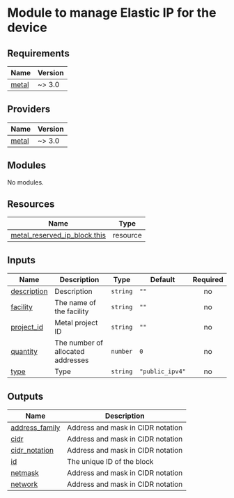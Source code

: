 # Module to manage Elastic IP for the device

## Requirements

| Name | Version |
|------|---------|
| <a name="requirement_metal"></a> [metal](#requirement\_metal) | ~> 3.0 |

## Providers

| Name | Version |
|------|---------|
| <a name="provider_metal"></a> [metal](#provider\_metal) | ~> 3.0 |

## Modules

No modules.

## Resources

| Name | Type |
|------|------|
| [metal_reserved_ip_block.this](https://registry.terraform.io/providers/equinix/metal/latest/docs/resources/reserved_ip_block) | resource |

## Inputs

| Name | Description | Type | Default | Required |
|------|-------------|------|---------|:--------:|
| <a name="input_description"></a> [description](#input\_description) | Description | `string` | `""` | no |
| <a name="input_facility"></a> [facility](#input\_facility) | The name of the facility | `string` | `""` | no |
| <a name="input_project_id"></a> [project\_id](#input\_project\_id) | Metal project ID | `string` | `""` | no |
| <a name="input_quantity"></a> [quantity](#input\_quantity) | The number of allocated addresses | `number` | `0` | no |
| <a name="input_type"></a> [type](#input\_type) | Type | `string` | `"public_ipv4"` | no |

## Outputs

| Name | Description |
|------|-------------|
| <a name="output_address_family"></a> [address\_family](#output\_address\_family) | Address and mask in CIDR notation |
| <a name="output_cidr"></a> [cidr](#output\_cidr) | Address and mask in CIDR notation |
| <a name="output_cidr_notation"></a> [cidr\_notation](#output\_cidr\_notation) | Address and mask in CIDR notation |
| <a name="output_id"></a> [id](#output\_id) | The unique ID of the block |
| <a name="output_netmask"></a> [netmask](#output\_netmask) | Address and mask in CIDR notation |
| <a name="output_network"></a> [network](#output\_network) | Address and mask in CIDR notation |